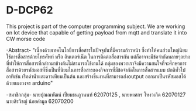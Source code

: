 # D-DCP62
This project is part of the computer programming subject. We are working on Iot device that capable of getting payload from mqtt and translate it into CW morse code

   -Abstract- 
   "เนื่องด้วยเทคโนโลยีการสื่อสารในปัจจุบันที่มีความก้าวหน้า ซึ่งทำให้คนส่วนใหญ่นิยมใช้การสื่อสารด้วยโทรศัพท์ 
หรือ อินเตอร์เน็ต ในการติดต่อสื่อสารกัน แต่ก็อาจจะมีข้อจำกัดหลายๆอย่างที่ทำให้การสื่อสารที่กล่าวมาข้างต้นไม่สามารถใช้งานได้ 
กลุ่มของพวกเราจึงมีความสนใจที่จะศึกษาการสื่อสารด้วยรหัสมอสที่ซึ่งเป็นที่นิยมในการสื่อสารของกิจการที่มีข้อจำกัดในการสื่อสารแบบ
ปกติทั่วไป อาทิเช่น เรือดำน้ำและดาวเทียมเป็นต้น และสร้างชิ้นงานที่สามารถส่งoutput ออกมาเป็นรหัสมอสได้ด้วยแผงวงจร arduino"

   -สมาชิกกลุ่ม-
นายปุณณพัฒน์ เปี่ยมธนภูวนนท์ 62070125 ,
นายพงศกร โหงวเกิด         62070127
นายสิรวิชญ์ น้อยคำมูล        62070200

